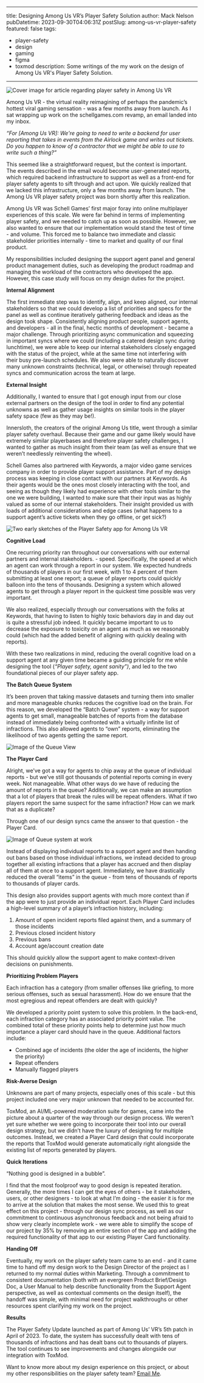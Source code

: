 
---
title: Designing Among Us VR’s Player Safety Solution
author: Mack Nelson
pubDatetime: 2023-09-30T04:06:31Z
postSlug: among-us-vr-player-safety
featured: false
tags:
  - player-safety
  - design
  - gaming
  - figma
  - toxmod
description: Some writings of the my work on the design of Among Us VR's Player Safety Solution.
---
![Cover image for article regarding player safety in Among Us VR](https://cdn.vandraworks.com/mackportfolio/web-portfolio-mockup_11-min.png)

Among Us VR - the virtual reality reimagining of perhaps the pandemic’s hottest viral gaming sensation - was a few months away from launch. As I sat wrapping up work on the schellgames.com revamp, an email landed into my inbox.

_“For \[Among Us VR]: We're going to need to write a backend for user reporting that takes in events from the Airlock game and writes out tickets. Do you happen to know of a contractor that we might be able to use to write such a thing?”_

This seemed like a straightforward request, but the context is important. The events described in the email would become user-generated reports, which required backend infrastructure to support as well as a front-end for player safety agents to sift through and act upon. We quickly realized that we lacked this infrastructure, only a few months away from launch. The Among Us VR player safety project was born shortly after this realization.

Among Us VR was Schell Games’ first major foray into online multiplayer experiences of this scale. We were far behind in terms of implementing player safety, and we needed to catch up as soon as possible. However, we also wanted to ensure that our implementation would stand the test of time - and volume. This forced me to balance two immediate and classic stakeholder priorities internally - time to market and quality of our final product.

My responsibilities included designing the support agent panel and general product management duties, such as developing the product roadmap and managing the workload of the contractors who developed the app. However, this case study will focus on my design duties for the project.

**Internal Alignment**

The first immediate step was to identify, align, and keep aligned, our internal stakeholders so that we could develop a list of priorities and specs for the panel as well as continue iteratively gathering feedback and ideas as the design took shape. Consistently aligning product people, support agents, and developers - all in the final, hectic months of development - became a major challenge. Through prioritizing async communication and squeezing in important syncs where we could (including a catered design sync during lunchtime), we were able to keep our internal stakeholders closely engaged with the status of the project, while at the same time not interfering with their busy pre-launch schedules. We also were able to naturally discover many unknown constraints (technical, legal, or otherwise) through repeated syncs and communication across the team at large.

**External Insight**

Additionally, I wanted to ensure that I got enough input from our close external partners on the design of the tool in order to find any potential unknowns as well as gather usage insights on similar tools in the player safety space (few as they may be!).

Innersloth, the creators of the original Among Us title, went through a similar player safety overhaul. Because their game and our game likely would have extremely similar playerbases and therefore player safety challenges, I wanted to gather as much insight from their team (as well as ensure that we weren’t needlessly reinventing the wheel).

Schell Games also partnered with Keywords, a major video game services company in order to provide player support assistance. Part of my design process was keeping in close contact with our partners at Keywords. As their agents would be the ones most closely interacting with the tool, and seeing as though they likely had experience with other tools similar to the one we were building, I wanted to make sure that their input was as highly valued as some of our internal stakeholders. Their insight provided us with loads of additional considerations and edge cases (what happens to a support agent’s active tickets when they go offline, or get sick?)

![Two early sketches of the Player Safety app for Among Us VR](https://cdn.vandraworks.com/mackportfolio/Frame%201-min.jpg)

**Cognitive Load**

One recurring priority ran throughout our conversations with our external partners and internal stakeholders. - speed. Specifically, the speed at which an agent can work through a report in our system. We expected hundreds of thousands of players in our first week, with 1 to 4 percent of them submitting at least one report; a queue of player reports could quickly balloon into the tens of thousands. Designing a system which allowed agents to get through a player report in the quickest time possible was very important.

We also realized, especially through our conversations with the folks at Keywords, that having to listen to highly toxic behaviors day in and day out is quite a stressful job indeed. It quickly became important to us to decrease the exposure to toxicity on an agent as much as we reasonably could (which had the added benefit of aligning with quickly dealing with reports).

With these two realizations in mind, reducing the overall cognitive load on a support agent at any given time became a guiding principle for me while designing the tool (_“Player safety, agent sanity”)_, and led to the two foundational pieces of our player safety app.

**The Batch Queue System**

It’s been proven that taking massive datasets and turning them into smaller and more manageable chunks reduces the cognitive load on the brain. For this reason, we developed the “Batch Queue” system - a way for support agents to get small, manageable batches of reports from the database instead of immediately being confronted with a virtually infinite list of infractions. This also allowed agents to “own” reports, eliminating the likelihood of two agents getting the same report.

![Image of the Queue View](https://cdn.vandraworks.com/mackportfolio/Queue%20%28Pre-Chunk%29%20%282%29-min.png)

**The Player Card**

Alright, we’ve got a way for agents to chip away at the queue of individual reports - but we’ve still got thousands of potential reports coming in every week. Not manageable. What other ways do we have of reducing the amount of reports in the queue? Additionally, we can make an assumption that a lot of players that break the rules will be repeat offenders. What if two players report the same suspect for the same infraction? How can we mark that as a duplicate?

Through one of our design syncs came the answer to that question - the Player Card.

![Image of Queue system at work](https://cdn.vandraworks.com/mackportfolio/Queue%20-%20Card%20%28Incident%20Review%29%20%281%29-min.png)

Instead of displaying individual reports to a support agent and then handing out bans based on those individual infractions, we instead decided to group together all existing infractions that a player has accrued and then display all of them at once to a support agent. Immediately, we have drastically reduced the overall “items” in the queue - from tens of thousands of reports to thousands of player cards.

This design also provides support agents with much more context than if the app were to just provide an individual report. Each Player Card includes a high-level summary of a player’s infraction history, including:

1. Amount of open incident reports filed against them, and a summary of those incidents
2. Previous closed incident history
3. Previous bans
4. Account age/account creation date

This should quickly allow the support agent to make context-driven decisions on punishments.

**Prioritizing Problem Players**

Each infraction has a category (from smaller offenses like griefing, to more serious offenses, such as sexual harassment). How do we ensure that the most egregious and repeat offenders are dealt with quickly?

We developed a priority point system to solve this problem. In the back-end, each infraction category has an associated priority point value. The combined total of these priority points help to determine just how much importance a player card should have in the queue. Additional factors include:

- Combined age of incidents (the older the age of incidents, the higher the priority)
- Repeat offenders
- Manually flagged players

**Risk-Averse Design**

Unknowns are part of many projects, especially ones of this scale - but this project included one very major unknown that needed to be accounted for.

ToxMod, an AI/ML-powered moderation suite for games, came into the picture about a quarter of the way through our design process. We weren’t yet sure whether we were going to incorporate their tool into our overall design strategy, but we didn’t have the luxury of designing for multiple outcomes. Instead, we created a Player Card design that could incorporate the reports that ToxMod would generate automatically right alongside the existing list of reports generated by players.

**Quick Iterations**

“Nothing good is designed in a bubble”.

I find that the most foolproof way to good design is repeated iteration. Generally, the more times I can get the eyes of others - be it stakeholders, users, or other designers - to look at what I’m doing - the easier it is for me to arrive at the solution that makes the most sense. We used this to great effect on this project - through our design sync process, as well as our commitment to continuous asynchronous feedback and not being afraid to show very clearly incomplete work - we were able to simplify the scope of our project by 35% by removing an entire section of the app and adding the required functionality of that app to our existing Player Card functionality.

**Handing Off**

Eventually, my work on the player safety team came to an end - and it came time to hand off my design work to the Design Director of the project as I returned to my normal duties within Marketing. Through a commitment to consistent documentation (both with an evergreen Product Brief/Design Doc, a User Manual to help describe functionality from the Support Agent perspective, as well as contextual comments on the design itself), the handoff was simple, with minimal need for project walkthroughs or other resources spent clarifying my work on the project.

**Results**

The Player Safety Update launched as part of Among Us’ VR’s 5th patch in April of 2023. To date, the system has successfully dealt with tens of thousands of infractions and has dealt bans out to thousands of players. The tool continues to see improvements and changes alongside our integration with ToxMod.

Want to know more about my design experience on this project, or about my other responsibilities on the player safety team? [Email Me](mailto:hi@macknelson.com).
